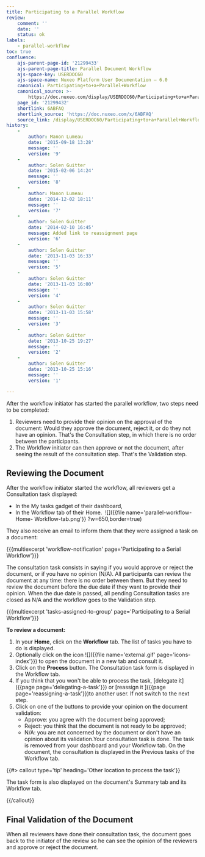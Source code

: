 ```yaml
---
title: Participating to a Parallel Workflow
review:
    comment: ''
    date: ''
    status: ok
labels:
    - parallel-workflow
toc: true
confluence:
    ajs-parent-page-id: '21299433'
    ajs-parent-page-title: Parallel Document Workflow
    ajs-space-key: USERDOC60
    ajs-space-name: Nuxeo Platform User Documentation — 6.0
    canonical: Participating+to+a+Parallel+Workflow
    canonical_source: >-
        https://doc.nuxeo.com/display/USERDOC60/Participating+to+a+Parallel+Workflow
    page_id: '21299432'
    shortlink: 6ABFAQ
    shortlink_source: 'https://doc.nuxeo.com/x/6ABFAQ'
    source_link: /display/USERDOC60/Participating+to+a+Parallel+Workflow
history:
    - 
        author: Manon Lumeau
        date: '2015-09-18 13:28'
        message: ''
        version: '9'
    - 
        author: Solen Guitter
        date: '2015-02-06 14:24'
        message: ''
        version: '8'
    - 
        author: Manon Lumeau
        date: '2014-12-02 18:11'
        message: ''
        version: '7'
    - 
        author: Solen Guitter
        date: '2014-02-10 16:45'
        message: Added link to reassignment page
        version: '6'
    - 
        author: Solen Guitter
        date: '2013-11-03 16:33'
        message: ''
        version: '5'
    - 
        author: Solen Guitter
        date: '2013-11-03 16:00'
        message: ''
        version: '4'
    - 
        author: Solen Guitter
        date: '2013-11-03 15:58'
        message: ''
        version: '3'
    - 
        author: Solen Guitter
        date: '2013-10-25 19:27'
        message: ''
        version: '2'
    - 
        author: Solen Guitter
        date: '2013-10-25 15:16'
        message: ''
        version: '1'

---
```

After the workflow initiator has started the parallel workflow, two steps need to be completed:

1.  Reviewers need to provide their opinion on the approval of the document: Would they approve the document, reject it, or do they not have an opinion. That's the Consultation step, in which there is no order between the participants.
2.  The Workflow initiator can then approve or not the document, after seeing the result of the consultation step. That's the Validation step.

## Reviewing the Document

After the workflow initiator started the workflow, all reviewers get a Consultation task displayed:

*   In the My tasks gadget of their dashboard,
*   In the Workflow tab of their Home.&nbsp;
    ![]({{file name='parallel-workflow-Home- Workflow-tab.png'}} ?w=650,border=true)

They also receive an email to inform them that they were assigned a task on a document:

{{{multiexcerpt 'workflow-notification' page='Participating to a Serial Workflow'}}}

The consultation task consists in saying if you would approve or reject the document, or if you have no opinion (N/A). All participants can review the document at any time: there is no order between them. But they need to review the document before the due date if they want to provide their opinion. When the due date is passed, all pending Consultation tasks are closed as N/A and the workflow goes to the Validation step.

{{{multiexcerpt 'tasks-assigned-to-group' page='Participating to a Serial Workflow'}}}

**To review a document:**

1.  In your&nbsp;**Home**, click on the&nbsp;**Workflow**&nbsp;tab.
    The list of tasks you have to do is displayed.
2.  Optionally click on the icon&nbsp;![]({{file name='external.gif' page='icons-index'}})&nbsp;to open the document in a new tab and consult it.
3.  Click on the&nbsp;**Process**&nbsp;button.
    The Consultation task form is displayed in the Workflow tab.
4.  If you think that you won't be able to process the task,&nbsp;[delegate it]({{page page='delegating-a-task'}})&nbsp;or&nbsp;[reassign it ]({{page page='reassigning-a-task'}})to another user. If not switch to the next step.
5.  Click on one of the buttons to provide your opinion on the document validation:
    *   Approve: you agree with the document being approved;
    *   Reject: you think that the document is not ready to be approved;
    *   N/A: you are not concerned by the document or don't have an opinion about its validation.Your consultation task is done. The task is removed from your dashboard and your Workflow tab.
    On the document, the consultation is displayed in the Previous tasks of the Workflow tab.

{{#> callout type='tip' heading='Other location to process the task'}}

The task form is also displayed on the document's Summary tab and its Workflow tab.

{{/callout}}

## Final Validation of the Document

When all reviewers have done their consultation task, the document goes back to the initiator of the review so he can see the opinion of the reviewers and approve or reject the document.